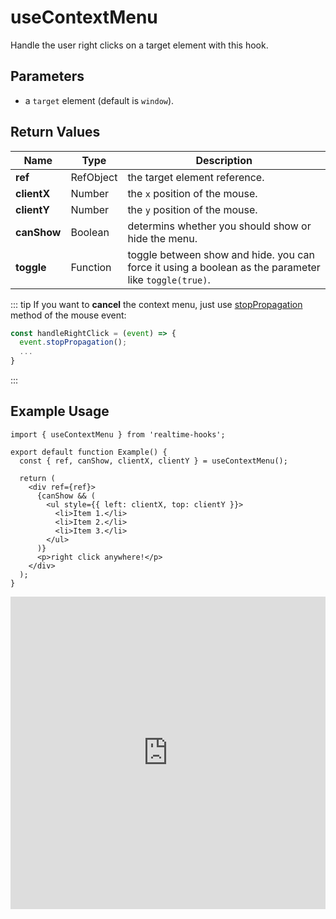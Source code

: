 # useContextMenu

Handle the user right clicks on a target element with this hook.

## Parameters

- a `target` element (default is `window`).

## Return Values

| Name        | Type      | Description                                                                                          |
| ----------- | --------- | ---------------------------------------------------------------------------------------------------- |
| **ref**     | RefObject | the target element reference.                                                                        |
| **clientX** | Number    | the `x` position of the mouse.                                                                       |
| **clientY** | Number    | the `y` position of the mouse.                                                                       |
| **canShow** | Boolean   | determins whether you should show or hide the menu.                                                  |
| **toggle**  | Function  | toggle between show and hide. you can force it using a boolean as the parameter like `toggle(true)`. |

::: tip
If you want to **cancel** the context menu, just use [stopPropagation](https://developer.mozilla.org/en-US/docs/Web/API/Event/stopPropagation) method of the mouse event:

```ts
const handleRightClick = (event) => {
  event.stopPropagation();
  ...
}
```

:::

## Example Usage

```tsx
import { useContextMenu } from 'realtime-hooks';

export default function Example() {
  const { ref, canShow, clientX, clientY } = useContextMenu();

  return (
    <div ref={ref}>
      {canShow && (
        <ul style={{ left: clientX, top: clientY }}>
          <li>Item 1.</li>
          <li>Item 2.</li>
          <li>Item 3.</li>
        </ul>
      )}
      <p>right click anywhere!</p>
    </div>
  );
}
```

<iframe src="https://codesandbox.io/embed/usecontextmenu-j4x5mj?fontsize=14&hidenavigation=1&module=%2Fsrc%2FComponent.tsx&theme=dark" style="width:100%; height:500px; border:0; overflow:hidden;" title="useContextMenu" allow="accelerometer; ambient-light-sensor; camera; encrypted-media; geolocation; gyroscope; hid; microphone; midi; payment; usb; vr; xr-spatial-tracking" sandbox="allow-forms allow-modals allow-popups allow-presentation allow-same-origin allow-scripts"></iframe>
